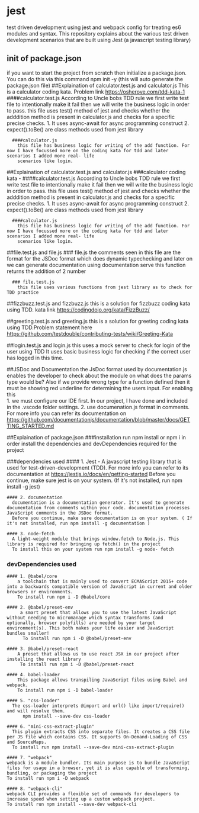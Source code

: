 # jest
test driven development using jest and webpack config for treating es6 modules and syntax.
This repository explains about the various test driven development scenarios that are built using Jest (a javascript testing library) 

## init of package.json
if you want to start the project from scratch then initialize a package.json. You can do this via this command npm init -y (this will auto generate the package.json file)
##Explaination of calculator.test.js and calculator.js
    This is a calculator coding kata. Problem link https://osherove.com/tdd-kata-1
      ####calculator.test.js
        According to Uncle bobs TDD rule we first write test file to intentionally make it fail then we will write the business logic in order to pass. this file
        uses test() method of jest and checks whether the adddition method is present in calculator.js and checks for a specific precise checks.
        1. It uses async-await for async programming construct
        2. expect().toBe() are class methods used from jest library
     
      ####calculator.js
        this file has business logic for writing of the add function. For now I have focussed more on the coding kata for tdd and later scenarios I added more real- life
        scenarios like login.

##Explaination of calculator.test.js and calculator.js
    ###calculator coding kata -
      ####calculator.test.js
        According to Uncle bobs TDD rule we first write test file to intentionally make it fail then we will write the business logic in order to pass. this file
        uses test() method of jest and checks whether the adddition method is present in calculator.js and checks for a specific precise checks.
        1. It uses async-await for async programming construct
        2. expect().toBe() are class methods used from jest library
     
      ####calculator.js
        this file has business logic for writing of the add function. For now I have focussed more on the coding kata for tdd and later scenarios I added more real- life
        scenarios like login.

##file.test.js and file.js
      ### file.js
        the comments seen in this file are the format for the JSDoc format which does dynamic typechecking and later on we can generate documentation using documentation serve
        this function returns the addition of 2 number
     
      ### file.test.js
        this file uses various functions from jest library as to check for TDD practice
      
##fizzbuzz.test.js and fizzbuzz.js
    this is a solution for fizzbuzz coding kata using TDD. kata link https://codingdojo.org/kata/FizzBuzz/

##greeting.test.js and greeting.js
    this is a solution for greeting coding kata using TDD.Problem statement here https://github.com/testdouble/contributing-tests/wiki/Greeting-Kata

##login.test.js and login.js
  this uses a mock server to check for login of the user using TDD
    It uses basic business logic for checking if the correct user has logged in this time.
    
    
##JSDoc and Documentation
  the JsDoc format used by documentation.js enables the developer to check about the module on what does the params type would be? Also if we provide wrong type for a function defined 
  then it must be showing red underline for determining the users input.
  For enabling this  
    1. we must configure our IDE first. In our project, I have done and included in the .vscode folder settings.
    2. use documenation.js format in comments. For more info you can refer its documentation on https://github.com/documentationjs/documentation/blob/master/docs/GETTING_STARTED.md
  
##Explaination of package.json
###installation
run npm install or npm i in order install the dependencies and devDependencies required for the project

###dependencies used
    #### 1. Jest -
      A javascript testing library that is used for test-driven-development (TDD). For more info you can refer to its documentation at https://jestjs.io/docs/en/getting-started
      Before you continue, make sure jest is on your system. (If it's not installed, run npm install -g jest)
      
    #### 2. documentation 
      documentation is a documentation generator. It's used to generate documentation from comments within your code. documentation processes JavaScript comments in the JSDoc format.
      Before you continue, make sure documentation is on your system. ( If it's not installed, run npm install -g documentation )
    
    #### 3. node-fetch
      A light-weight module that brings window.fetch to Node.js. This library is required for bringing up fetch() in the project
      To install this on your system run npm install -g node- fetch

### devDependencies used
    #### 1. @babel/core
        a toolchain that is mainly used to convert ECMAScript 2015+ code into a backwards compatible version of JavaScript in current and older browsers or environments.
        To install run npm i -D @babel/core
        
    #### 2. @babel/preset-env
         a smart preset that allows you to use the latest JavaScript without needing to micromanage which syntax transforms (and optionally, browser polyfills) are needed by your target environment(s). This both makes your life easier and JavaScript bundles smaller!
          To install run npm i -D @babel/preset-env
          
    #### 3. @babel/preset-react
        A preset that allows us to use react JSX in our project after installing the react library
         To install run npm i -D @babel/preset-react
        
    #### 4. babel-loader
        This package allows transpiling JavaScript files using Babel and webpack.
        To install run npm i -D babel-loader
        
    #### 5. "css-loader"
      The css-loader interprets @import and url() like import/require() and will resolve them.
          npm install --save-dev css-loader
          
    #### 6. "mini-css-extract-plugin"
      This plugin extracts CSS into separate files. It creates a CSS file per JS file which contains CSS. It supports On-Demand-Loading of CSS and SourceMaps.
      To install run npm install --save-dev mini-css-extract-plugin

    #### 7. "webpack"
    webpack is a module bundler. Its main purpose is to bundle JavaScript files for usage in a browser, yet it is also capable of transforming, bundling, or packaging the project
    To install run npm i -D webpack
    
    #### 8. "webpack-cli"
    webpack CLI provides a flexible set of commands for developers to increase speed when setting up a custom webpack project.
    To install run npm install --save-dev webpack-cli
    

